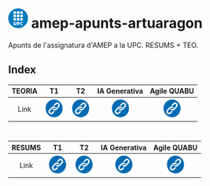 # <img src="assets/UPClogo.png" alt="Logo_UPC svg" width="40" height="40"> amep-apunts-artuaragon 

Apunts de l'assignatura d'AMEP a la UPC. RESUMS + TEO.

## Index

| TEORIA |                                    T1                                     |                                  T2                                   | IA Generativa | Agile QUABU
| :---: | :-----------------------------------------------------------------------: | :-------------------------------------------------------------------: | :-: |:-: |
| Link  | [<img src="assets/linkicon.png" alt="link" width="40" height="40">](https://github.com/artHub-j/amep-apunts-artuaragon/blob/main/TEO/1.%20Introducci%C3%B3%20metodologies%20%C3%A0gils.pdf) | [<img src="assets/linkicon.png" alt="link" width="40" height="40">](https://github.com/artHub-j/amep-apunts-artuaragon/blob/main/TEO/2.%20Conceptes%20b%C3%A0sics%20metodologies%20%C3%A0gils.pdf) | [<img src="assets/linkicon.png" alt="link" width="40" height="40">](https://github.com/artHub-j/amep-apunts-artuaragon/blob/main/TEO/IA%20Generativa%20i%20Enginyeria%20del%20Software_Marc%20Alier.pdf)| [<img src="assets/linkicon.png" alt="link" width="40" height="40">](https://github.com/artHub-j/amep-apunts-artuaragon/blob/main/TEO/Formaci%C3%B3n-Metodolog%C3%ADas%20Agile_Quabu.pdf) |

#

| RESUMS |                                    T1                                     |                                  T2                                   | IA Generativa | Agile QUABU
| :---: | :-----------------------------------------------------------------------: | :-------------------------------------------------------------------: | :-: |:-: |
| Link  | [<img src="assets/linkicon.png" alt="link" width="40" height="40">](https://github.com/artHub-j/amep-apunts-artuaragon/blob/main/APUNTS/T1-apunts.md) | [<img src="assets/linkicon.png" alt="link" width="40" height="40">](https://github.com/artHub-j/amep-apunts-artuaragon/blob/main/APUNTS/T2-apunts.md)|[<img src="assets/linkicon.png" alt="link" width="40" height="40">](https://github.com/artHub-j/amep-apunts-artuaragon/blob/main/APUNTS/IA_Generativa-apunts.md)|[<img src="assets/linkicon.png" alt="link" width="40" height="40">](https://github.com/artHub-j/amep-apunts-artuaragon/blob/main/APUNTS/Agile_QUABU-apunts.md) |

#